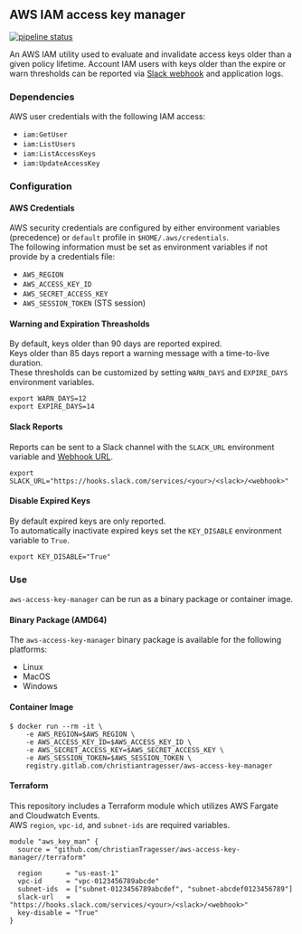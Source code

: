 ## AWS IAM access key manager
[![pipeline status](https://gitlab.com/christianTragesser/aws-access-key-manager/badges/master/pipeline.svg)](https://gitlab.com/christianTragesser/aws-access-key-manager/commits/master)

An AWS IAM utility used to evaluate and invalidate access keys older than a given policy lifetime.  Account IAM users with keys older than the expire or warn thresholds can be reported via [Slack webhook](https://api.slack.com/incoming-webhooks) and application logs.


### Dependencies
AWS user credentials with the following IAM access:
  - `iam:GetUser`
  - `iam:ListUsers`
  - `iam:ListAccessKeys`
  - `iam:UpdateAccessKey`

### Configuration
#### AWS Credentials
AWS security credentials are configured by either environment variables (precedence) or `default` profile in `$HOME/.aws/credentials`.  
The following information must be set as environment variables if not provide by a credentials file:
  - `AWS_REGION`
  - `AWS_ACCESS_KEY_ID`
  - `AWS_SECRET_ACCESS_KEY`
  - `AWS_SESSION_TOKEN` (STS session)

#### Warning and Expiration Threasholds
By default, keys older than 90 days are reported expired.  
Keys older than 85 days report a warning message with a time-to-live duration.  
These thresholds can be customized by setting `WARN_DAYS` and `EXPIRE_DAYS` environment variables.
```
export WARN_DAYS=12
export EXPIRE_DAYS=14
```

#### Slack Reports
Reports can be sent to a Slack channel with the `SLACK_URL` environment variable and [Webhook URL](https://api.slack.com/messaging/webhooks).
```
export SLACK_URL="https://hooks.slack.com/services/<your>/<slack>/<webhook>"
```
 
 #### Disable Expired Keys
 By default expired keys are only reported.  
 To automatically inactivate expired keys set the `KEY_DISABLE` environment variable to `True`. 
```
export KEY_DISABLE="True"
```

### Use
`aws-access-key-manager` can be run as a binary package or container image.
#### Binary Package (AMD64)
The `aws-access-key-manager` binary package is available for the following platforms:
* Linux
* MacOS
* Windows

#### Container Image
```
$ docker run --rm -it \
    -e AWS_REGION=$AWS_REGION \
    -e AWS_ACCESS_KEY_ID=$AWS_ACCESS_KEY_ID \
    -e AWS_SECRET_ACCESS_KEY=$AWS_SECRET_ACCESS_KEY \
    -e AWS_SESSION_TOKEN=$AWS_SESSION_TOKEN \
    registry.gitlab.com/christiantragesser/aws-access-key-manager
```

#### Terraform
This repository includes a Terraform module which utilizes AWS Fargate and Cloudwatch Events.  
AWS `region`, `vpc-id`, and `subnet-ids` are required variables.
```
module "aws_key_man" {
  source = "github.com/christianTragesser/aws-access-key-manager//terraform"

  region      = "us-east-1"
  vpc-id      = "vpc-0123456789abcde" 
  subnet-ids  = ["subnet-0123456789abcdef", "subnet-abcdef0123456789"]
  slack-url   = "https://hooks.slack.com/services/<your>/<slack>/<webhook>"
  key-disable = "True"
}
```